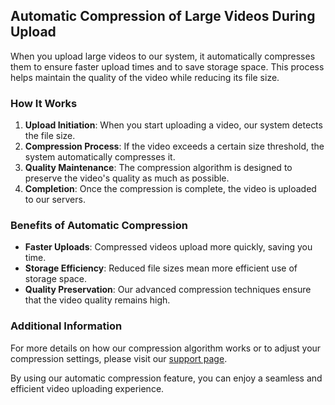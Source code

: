 ## Automatic Compression of Large Videos During Upload

When you upload large videos to our system, it automatically compresses them to ensure faster upload times and to save storage space. This process helps maintain the quality of the video while reducing its file size.

### How It Works

1. **Upload Initiation**: When you start uploading a video, our system detects the file size.
2. **Compression Process**: If the video exceeds a certain size threshold, the system automatically compresses it.
3. **Quality Maintenance**: The compression algorithm is designed to preserve the video's quality as much as possible.
4. **Completion**: Once the compression is complete, the video is uploaded to our servers.

### Benefits of Automatic Compression

- **Faster Uploads**: Compressed videos upload more quickly, saving you time.
- **Storage Efficiency**: Reduced file sizes mean more efficient use of storage space.
- **Quality Preservation**: Our advanced compression techniques ensure that the video quality remains high.

### Additional Information

For more details on how our compression algorithm works or to adjust your compression settings, please visit our [support page](https://www.example.com/support).

By using our automatic compression feature, you can enjoy a seamless and efficient video uploading experience.